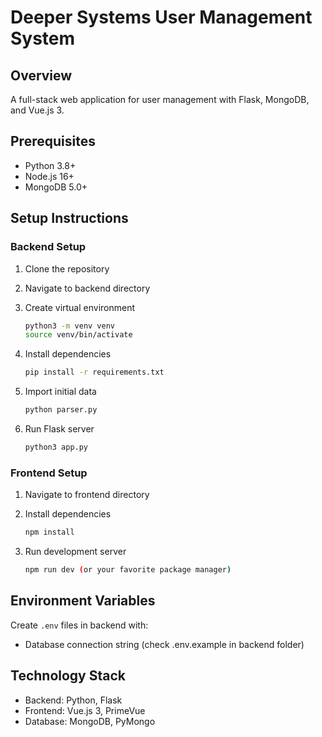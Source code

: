 # Deeper Systems User Management System

## Overview

A full-stack web application for user management with Flask, MongoDB, and Vue.js 3.

## Prerequisites

- Python 3.8+
- Node.js 16+
- MongoDB 5.0+

## Setup Instructions

### Backend Setup

1. Clone the repository
2. Navigate to backend directory
3. Create virtual environment

   ```bash
   python3 -m venv venv
   source venv/bin/activate
   ```

4. Install dependencies

   ```bash
   pip install -r requirements.txt
   ```

5. Import initial data

   ```bash
   python parser.py
   ```

6. Run Flask server

   ```bash
   python3 app.py
   ```

### Frontend Setup

1. Navigate to frontend directory
2. Install dependencies

   ```bash
   npm install
   ```

3. Run development server

   ```bash
   npm run dev (or your favorite package manager)
   ```

## Environment Variables

Create `.env` files in backend with:

- Database connection string (check .env.example in backend folder)

## Technology Stack

- Backend: Python, Flask
- Frontend: Vue.js 3, PrimeVue
- Database: MongoDB, PyMongo
